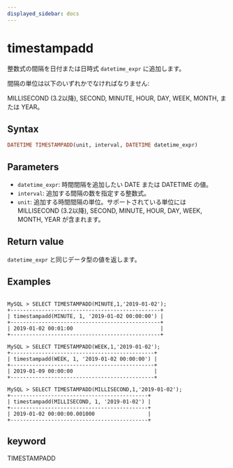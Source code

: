 ```yaml
---
displayed_sidebar: docs
---
```


# timestampadd

整数式の間隔を日付または日時式 `datetime_expr` に追加します。

間隔の単位は以下のいずれかでなければなりません:

MILLISECOND (3.2以降), SECOND, MINUTE, HOUR, DAY, WEEK, MONTH, または YEAR。

## Syntax

```Haskell
DATETIME TIMESTAMPADD(unit, interval, DATETIME datetime_expr)
```

## Parameters

- `datetime_expr`: 時間間隔を追加したい DATE または DATETIME の値。
- `interval`: 追加する間隔の数を指定する整数式。
- `unit`: 追加する時間間隔の単位。サポートされている単位には MILLISECOND (3.2以降), SECOND, MINUTE, HOUR, DAY, WEEK, MONTH, YEAR が含まれます。

## Return value

`datetime_expr` と同じデータ型の値を返します。

## Examples

```plain text

MySQL > SELECT TIMESTAMPADD(MINUTE,1,'2019-01-02');
+------------------------------------------------+
| timestampadd(MINUTE, 1, '2019-01-02 00:00:00') |
+------------------------------------------------+
| 2019-01-02 00:01:00                            |
+------------------------------------------------+

MySQL > SELECT TIMESTAMPADD(WEEK,1,'2019-01-02');
+----------------------------------------------+
| timestampadd(WEEK, 1, '2019-01-02 00:00:00') |
+----------------------------------------------+
| 2019-01-09 00:00:00                          |
+----------------------------------------------+

MySQL > SELECT TIMESTAMPADD(MILLISECOND,1,'2019-01-02');
+--------------------------------------------+
| timestampadd(MILLISECOND, 1, '2019-01-02') |
+--------------------------------------------+
| 2019-01-02 00:00:00.001000                 |
+--------------------------------------------+
```

## keyword

TIMESTAMPADD
